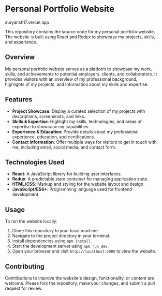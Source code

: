 # Personal Portfolio Website

suryansh17.vercel.app

This repository contains the source code for my personal portfolio website. The website is built using React and Redux to showcase my projects, skills, and experience.

## Overview

My personal portfolio website serves as a platform to showcase my work, skills, and achievements to potential employers, clients, and collaborators. It provides visitors with an overview of my professional background, highlights of my projects, and information about my skills and expertise.

## Features

- **Project Showcase**: Display a curated selection of my projects with descriptions, screenshots, and links.
- **Skills & Expertise**: Highlight my skills, technologies, and areas of expertise to showcase my capabilities.
- **Experience & Education**: Provide details about my professional experience, education, and certifications.
- **Contact Information**: Offer multiple ways for visitors to get in touch with me, including email, social media, and contact form.

## Technologies Used

- **React**: A JavaScript library for building user interfaces.
- **Redux**: A predictable state container for managing application state.
- **HTML/CSS**: Markup and styling for the website layout and design.
- **JavaScript/ES6+**: Programming language used for frontend development.

## Usage

To run the website locally:

1. Clone this repository to your local machine.
2. Navigate to the project directory in your terminal.
3. Install dependencies using `npm install`.
4. Start the development server using `npm run dev`.
5. Open your browser and visit `http://localhost:3000` to view the website.

## Contributing

Contributions to improve the website's design, functionality, or content are welcome. Please fork the repository, make your changes, and submit a pull request for review.

